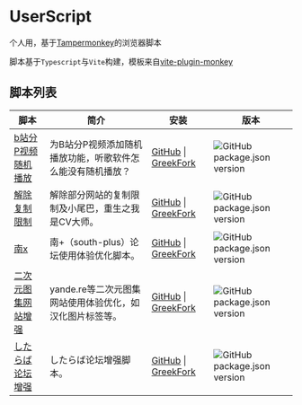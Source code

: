 # UserScript

个人用，基于[Tampermonkey](https://www.tampermonkey.net/)的浏览器脚本

脚本基于`Typescript`与`Vite`构建，模板来自[vite-plugin-monkey](https://github.com/lisonge/vite-plugin-monkey)

## 脚本列表

<table>
  <thead>
    <tr>
      <th>脚本</th>
      <th>简介</th>
      <th>安装</th>
      <th>版本</th>
    </tr>
  </thead>

  <tbody>
    <tr>
      <td><a href="./packages/bilibili-random-play/">b站分P视频随机播放</a></td>
      <td>为B站分P视频添加随机播放功能，听歌软件怎么能没有随机播放？</td>
      <td>
        <a href="https://github.com/Lu-Jiejie/UserScript/blob/gh-pages/ bilibili-random-play.user.js">GitHub</a>
        <span>|</span>
        <a href="https://greasyfork.org/zh-CN/scripts/469248-b站分p视频随机播放 ">GreekFork</a>
      </td>
      <td>
        <img src="https://img.shields.io/github/package-json/v/Lu-Jiejie/UserScript?filename=packages%2Fbilibili-random-play%2Fpackage.json&style=flat&label=%20&color=%23eee" alt="GitHub package.json version">
      </td>
    </tr>
    <tr>
      <td><a href="./packages/copyable/">解除复制限制</a></td>
      <td>解除部分网站的复制限制及小尾巴，重生之我是CV大师。</td>
      <td>
        <a href="https://lu-jiejie.github.io/UserScript/copyable.user.js">GitHub</a>
        <span>|</span>
        <a href="https://greasyfork.org/zh-CN/scripts/489501-解除复制限制">GreekFork</a>
      </td>
      <td>
        <img src="https://img.shields.io/github/package-json/v/Lu-Jiejie/UserScript?filename=packages%2Fcopyable%2Fpackage.json&style=flat&label=%20&color=%23eee" alt="GitHub package.json version">
      </td>
    </tr>
    <tr>
      <td><a href="./packages/south-multiply/">南x</a></td>
      <td>南+（south-plus）论坛使用体验优化脚本。</td>
      <td>
        <a href="https://lu-jiejie.github.io/UserScript/south-multiply.user.js">GitHub</a>
        <span>|</span>
        <a href="https://greasyfork.org/zh-CN/scripts/491807-南">GreekFork</a>
      </td>
      <td>
        <img src="https://img.shields.io/github/package-json/v/Lu-Jiejie/UserScript?filename=packages%2Fsouth-multiply%2Fpackage.json&style=flat&label=%20&color=%23eee" alt="GitHub package.json version">
      </td>
    </tr>
    <tr>
      <td><a href="./packages/anime-site-evolved/">二次元图集网站增强</a></td>
      <td>yande.re等二次元图集网站使用体验优化，如汉化图片标签等。</td>
      <td>
        <a href="https://lu-jiejie.github.io/UserScript/anime-site-evolved.user.js">GitHub</a>
        <span>|</span>
        <a href="https://greasyfork.org/zh-CN/scripts/490710-二次元图片网站增强">GreekFork</a>
      </td>
      <td>
        <img src="https://img.shields.io/github/package-json/v/Lu-Jiejie/UserScript?filename=packages%2Fanime-site-evolved%2Fpackage.json&style=flat&label=%20&color=%23eee" alt="GitHub package.json version">
      </td>
    </tr>
    <tr>
      <td><a href="./packages/shitaraba-evolved/">したらば论坛增强</a></td>
      <td>したらば论坛增强脚本。</td>
      <td>
        <a href="https://lu-jiejie.github.io/UserScript/shitaraba-evolved.user.js">GitHub</a>
        <span>|</span>
        <a href="https://greasyfork.org/zh-CN/scripts/504173-したらば论坛增强">GreekFork</a>
      </td>
      <td>
        <img src="https://img.shields.io/github/package-json/v/Lu-Jiejie/UserScript?filename=packages%2Fshitaraba-evolved%2Fpackage.json&style=flat&label=%20&color=%23eee" alt="GitHub package.json version">
      </td>
    </tr>
  </tbody>

</table>
